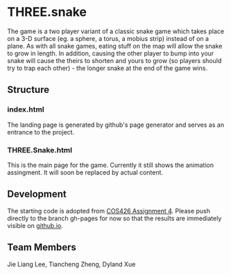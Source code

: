 # THREE.snake

The game is a two player variant of a classic snake game which takes place on a 3-D surface (eg. a sphere, a torus, a mobius strip) instead of on a plane. As with all snake games, eating stuff on the map will allow the snake to grow in length. In addition, causing the other player to bump into your snake will cause the theirs to shorten and yours to grow (so players should try to trap each other) - the longer snake at the end of the game wins.

## Structure
### index.html
The landing page is generated by github's page generator and serves as an entrance to the project.

### THREE.Snake.html
This is the main page for the game. Currently it still shows the animation assingment. It will soon be replaced by actual content.

## Development

The starting code is adopted from [COS426 Assignment 4](http://www.cs.princeton.edu/courses/archive/spring15/cos426/assign4/). Please push directly to the branch gh-pages for now so that the results are immediately visible on [github.io](http://dxue2012.github.io/THREE.snake
).

## Team Members

Jie Liang Lee, Tiancheng Zheng, Dyland Xue
